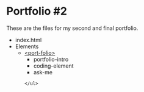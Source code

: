 Portfolio #2
=============

These are the files for my second and final portfolio.

<ul>
  <li>index.html</li>
  
  <li>Elements
    <ul>
      <li>
        <a href="https://github.com/FKuhlewind/Portfolio2/blob/gh-pages/elements/visitors-book.html"          target="_blank">&ltport-folio></a>
        <ul>
          <li>portfolio-intro</li>
          <li>coding-element</li>
          <li>ask-me</li>
        </ul>
      </li>
  
    </ul>
  </li>

</ul>
